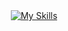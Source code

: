 <div align="center">
  <a href="https://skillicons.dev">
    <img src="https://skillicons.dev/icons?i=kotlin,firebase,cs,arduino,ruby,unreal" alt="My Skills">
  </a>
</div>
